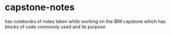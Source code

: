 # capstone-notes
has notebooks of notes taken while working on the IBM capstone which has blocks of code commonly used and its purpose
